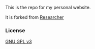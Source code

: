 This is the repo for my personal website.

It is forked from [Researcher](https://github.com/ankitsultana/researcher)

### License

[GNU GPL v3](https://github.com/bk2dcradle/researcher/blob/gh-pages/LICENSE)
